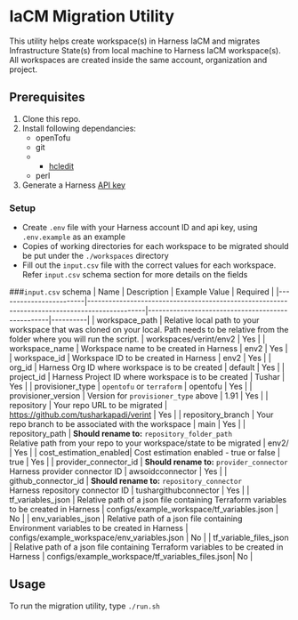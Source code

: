 # IaCM Migration Utility
This utility helps create workspace(s) in Harness IaCM and migrates Infrastructure State(s) from local machine to Harness IaCM workspace(s). All workspaces are created inside the same account, organization and project.

## Prerequisites
1. Clone this repo.
2. Install following dependancies:
    * openTofu
    * git
    * * [hcledit](https://github.com/minamijoyo/hcledit)
    * perl
3. Generate a Harness [API key](https://developer.harness.io/docs/platform/automation/api/add-and-manage-api-keys/)

### Setup
* Create `.env` file with your Harness account ID and api key, using `.env.example` as an example
* Copies of working directories for each workspace to be migrated should be put under the `./workspaces` directory
* Fill out the `input.csv` file with the correct values for each workspace. Refer `input.csv` schema section for more details on the fields

###`input.csv` schema
| Name                   | Description                                                                                  | Example Value                                    | Required |
|------------------------|----------------------------------------------------------------------------------------------|--------------------------------------------------|----------|
| workspace_path         | Relative local path to your workspace that was cloned on your local. Path needs to be relative from the folder where you will run the script. | workspaces/verint/env2                           | Yes      |
| workspace_name         | Workspace name to be created in Harness                                                      | env2                                             | Yes      |
| workspace_id           | Workspace ID to be created in Harness                                                        | env2                                             | Yes      |
| org_id                 | Harness Org ID where workspace is to be created                                              | default                                          | Yes      |
| project_id             | Harness Project ID where workspace is to be created                                          | Tushar                                           | Yes      |
| provisioner_type       | `opentofu` or `terraform`                                                                    | opentofu                                         | Yes      |
| provisioner_version    | Version for `provisioner_type` above                                                         | 1.91                                             | Yes      |
| repository             | Your repo URL to be migrated                                                                 | https://github.com/tusharkapadi/verint          | Yes      |
| repository_branch      | Your repo branch to be associated with the workspace                                         | main                                             | Yes      |
| repository_path        | **Should rename to:** `repository_folder_path`<br>Relative path from your repo to your workspace/state to be migrated | env2/                                            | Yes      |
| cost_estimation_enabled| Cost estimation enabled - true or false                                                      | true                                             | Yes       |
| provider_connector_id  | **Should rename to:** `provider_connector`<br>Harness provider connector ID                  | awsoidcconnector                                 | Yes      |
| github_connector_id    | **Should rename to:** `repository_connector`<br>Harness repository connector ID              | tushargithubconnector                           | Yes      |
| tf_variables_json      | Relative path of a json file containing Terraform variables to be created in Harness         | configs/example_workspace/tf_variables.json      | No       |
| env_variables_json     | Relative path of a json file containing Environment variables to be created in Harness       | configs/example_workspace/env_variables.json     | No       |
| tf_variable_files_json | Relative path of a json file containing Terraform variables to be created in Harness         | configs/example_workspace/tf_variables_files.json| No       |


## Usage
To run the migration utility, type `./run.sh`
